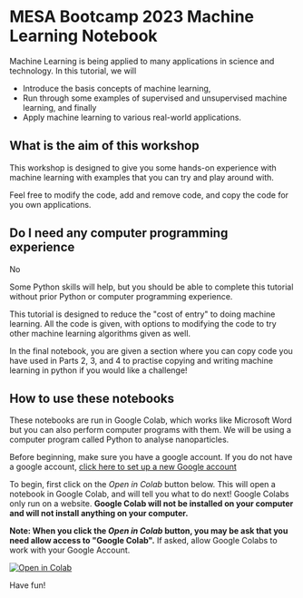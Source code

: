 # MESA Bootcamp 2023 Machine Learning Notebook

Machine Learning is being applied to many applications in science and technology. In this tutorial, we will 

* Introduce the basis concepts of machine learning, 
* Run through some examples of supervised and unsupervised machine learning, and finally 
* Apply machine learning to various real-world applications. 

## What is the aim of this workshop

This workshop is designed to give you some hands-on experience with machine learning with examples that you can try and play around with. 

Feel free to modify the code, add and remove code, and copy the code for you own applications. 

## Do I need any computer programming experience

No

Some Python skills will help, but you should be able to complete this tutorial without prior Python or computer programming experience.

This tutorial is designed to reduce the "cost of entry" to doing machine learning. All the code is given, with options to modifying the code to try other machine learning algorithms given as well.

In the final notebook, you are given a section where you can copy code you have used in Parts 2, 3, and 4 to practise copying and writing machine learning in python if you would like a challenge!


## How to use these notebooks

These notebooks are run in Google Colab, which works like Microsoft Word but you can also perform computer programs with them. We will be using a computer program called Python to analyse nanoparticles. 

Before beginning, make sure you have a google account. If you do not have a google account, [click here to set up a new Google account](https://accounts.google.com/signup/v2/webcreateaccount?hl=en&flowName=GlifWebSignIn&flowEntry=SignUp)

To begin, first click on the *Open in Colab* button below. This will open a notebook in Google Colab, and will tell you what to do next! Google Colabs only run on a website. **Google Colab will not be installed on your computer and will not install anything on your computer.** 

**Note: When you click the *Open in Colab* button, you may be ask that you need allow access to "Google Colab".** If asked, allow Google Colabs to work with your Google Account. 

[![Open in Colab](https://colab.research.google.com/assets/colab-badge.svg)](https://colab.research.google.com/github/geoffreyweal/MESA_Bootcamp_ML_Tutorial/blob/main/Notebooks/Part_1.0_Introduction_to_Tutorial.ipynb)

Have fun!
